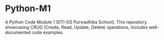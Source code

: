 # Python-M1
A Python Code Module 1 (DTI-DS Purwadhika School). This repository showcasing  CRUD (Create, Read, Update, Delete) operations, includes well-documented code examples.

